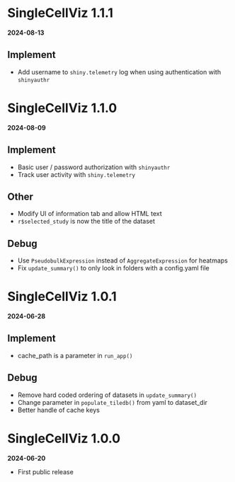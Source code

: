 # SingleCellViz 1.1.1

**2024-08-13**

## Implement 
* Add username to `shiny.telemetry` log when using authentication with `shinyauthr`

# SingleCellViz 1.1.0

**2024-08-09**

## Implement 
* Basic user / password authorization with `shinyauthr`
* Track user activity with `shiny.telemetry`

## Other
* Modify UI of information tab and allow HTML text 
* `r$selected_study` is now the title of the dataset

## Debug
* Use `PseudobulkExpression` instead of `AggregateExpression` for heatmaps
* Fix `update_summary()` to only look in folders with a config.yaml file


# SingleCellViz 1.0.1 

**2024-06-28**

## Implement 
* cache_path is a parameter in `run_app()`

## Debug 
* Remove hard coded ordering of datasets in `update_summary()`
* Change parameter in `populate_tiledb()` from yaml to dataset_dir
* Better handle of cache keys

# SingleCellViz 1.0.0 

**2024-06-20**

* First public release
